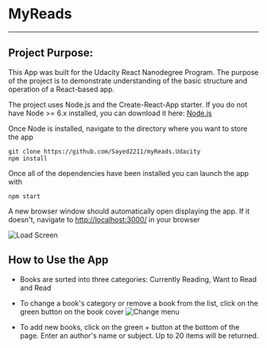 # MyReads
---

## Project Purpose:

This App was built for the Udacity React Nanodegree Program. The purpose of the project is to demonstrate understanding of the basic structure and operation of a React-based app.


The project uses Node.js and the Create-React-App starter.  If you do not have Node >= 6.x installed, you can download it here: [Node.js](https://nodejs.org/en/)

Once Node is installed, navigate to the directory where you want to store the app
```
git clone https://github.com/Sayed2211/myReads.Udacity
npm install
```
Once all of the dependencies have been installed you can launch the app with
```
npm start
```

A new browser window should automatically open displaying the app.  If it doesn't, navigate to [http://localhost:3000/](http://localhost:3000/) in your browser

![Load Screen](src/screenshots/load-app.png "load screen")

## How to Use the App
* Books are sorted into three categories: Currently Reading, Want to Read and Read
* To change a book's category or remove a book from the list, click on the green button on  the book cover
![Change menu](src/screenshots/change-shelf.png "change")

* To add new books, click on the green + button at the bottom of the page.
Enter an author's name or subject. Up to 20 items will be returned.




